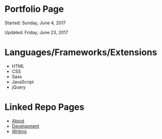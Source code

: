 # Portfolio Page

Started: Sunday, June 4, 2017

Updated: Friday, June 23, 2017

# Languages/Frameworks/Extensions
* HTML
* CSS
* Sass
* JavaScript
* jQuery

# Linked Repo Pages
* [About](https://github.com/lanachiad/about)
* [Development](https://github.com/lanachiad/development)
* [Writing](https://github.com/lanachiad/writing)
